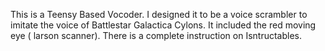This is a Teensy Based Vocoder.
I designed it to be a voice scrambler to imitate the voice of Battlestar Galactica Cylons.
It included the red moving eye ( larson scanner).
There is a complete instruction on Isntructables.
